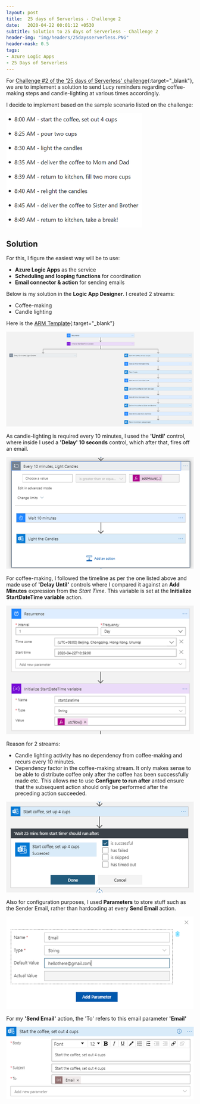 ```yaml
---
layout: post
title:  25 days of Serverless - Challenge 2
date:   2020-04-22 00:01:12 +0530
subtitle: Solution to 25 days of Serverless - Challenge 2
header-img: "img/headers/25daysserverless.PNG"
header-mask: 0.5
tags: 
- Azure Logic Apps
- 25 Days of Serverless
---
```


For [Challenge #2 of the '25 days of Serverless' challenge](https://github.com/microsoft/25-days-of-serverless/tree/master/week-1/challenge-2){:target="_blank"}, we are to implement a solution to send Lucy reminders regarding coffee-making steps and candle-lighting at various times accordingly.

I decide to implement based on the sample scenario listed on the challenge:

![Challenge](/img/posts/2020-04-22-25daysserverless2019-challenge-2/challenge.PNG)

## Solution

For this, I figure the easiest way will be to use:

- **Azure Logic Apps** as the service
- **Scheduling and looping functions** for coordination
- **Email connector & action** for sending emails

Below is my solution in the **Logic App Designer**. I created 2 streams:

- Coffee-making
- Candle lighting

Here is the [ARM Template](https://github.com/thebernardlim/25-days-of-serverless/tree/master/challenge-2){:target="_blank"}

![Solution](/img/posts/2020-04-22-25daysserverless2019-challenge-2/logicappdesigner.PNG)

As candle-lighting is required every 10 minutes, I used the **'Until'** control, where inside I used a **'Delay' 10 seconds** control, which after that, fires off an email.

![LightCandles](/img/posts/2020-04-22-25daysserverless2019-challenge-2/lightcandles.PNG)

For coffee-making, I followed the timeline as per the one listed above and made use of **'Delay Until'** controls where I compared it against an **Add Minutes** expression from the *Start Time*. This variable is set at the **Initialize StartDateTime variable** action.

![InitializeStartDateTimeVar](/img/posts/2020-04-22-25daysserverless2019-challenge-2/initstartvar.PNG)

Reason for 2 streams:

- Candle lighting activity has no dependency from coffee-making and recurs every 10 minutes.
- Dependency factor in the coffee-making stream. It only makes sense to be able to distribute coffee only after the coffee has been successfully made etc. This allows me to use **Configure to run after** antod ensure that the subsequent action should only be performed after the preceding action succeeded.

![Configureafter](/img/posts/2020-04-22-25daysserverless2019-challenge-2/configureafter.PNG)

Also for configuration purposes, I used **Parameters** to store stuff such as the Sender Email, rather than hardcoding at every **Send Email** action.

![EmailParameter](/img/posts/2020-04-22-25daysserverless2019-challenge-2/logicappparameter.PNG)

For my **'Send Email'** action, the 'To' refers to this email parameter **'Email'**

![sendemail](/img/posts/2020-04-22-25daysserverless2019-challenge-2/email.PNG)
